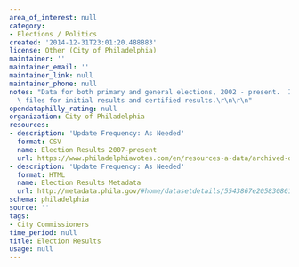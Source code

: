 ```yaml
---
area_of_interest: null
category:
- Elections / Politics
created: '2014-12-31T23:01:20.488883'
license: Other (City of Philadelphia)
maintainer: ''
maintainer_email: ''
maintainer_link: null
maintainer_phone: null
notes: "Data for both primary and general elections, 2002 - present.  Includes separate\
  \ files for initial results and certified results.\r\n\r\n"
opendataphilly_rating: null
organization: City of Philadelphia
resources:
- description: 'Update Frequency: As Needed'
  format: CSV
  name: Election Results 2007-present
  url: https://www.philadelphiavotes.com/en/resources-a-data/archived-data-sets
- description: 'Update Frequency: As Needed'
  format: HTML
  name: Election Results Metadata
  url: http://metadata.phila.gov/#home/datasetdetails/5543867e20583086178c4f66/representationdetails/55438ace9b989a05172d0d80/
schema: philadelphia
source: ''
tags:
- City Commissioners
time_period: null
title: Election Results
usage: null
---
```

